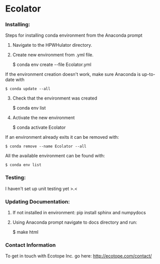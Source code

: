 # Ecolator 	

### Installing:
Steps for installing conda environment from the Anaconda prompt
1. Navigate to the HPWHulator directory.
2. Create new environment from .yml file.


	$ conda env create --file Ecolator.yml

If the environment creation doesn't work, make sure Anaconda is up-to-date with

    $ conda update --all

3. Check that the environment was created


	$ conda env list

4. Activate the new environment


	$ conda activate Ecolator

If an environment already exits it can be removed with:

	$ conda remove --name Ecolator --all


All the available environment can be found with:

	$ conda env list

### Testing:
I haven't set up unit testing yet >.<
<!-- From the parent directory in Anaconda prompt and type

	$ python -m pytest -->

### Updating Documentation:
1. If not installed in environment: pip install sphinx and numpydocs
2. Using Anaconda prompt navigate to docs directory and run:


	$ make html

### Contact Information
To get in touch with Ecotope Inc. go here: http://ecotope.com/contact/